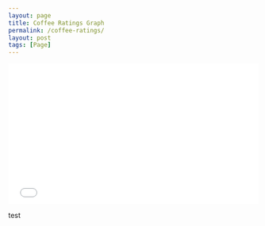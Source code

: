 ```yaml
---
layout: page
title: Coffee Ratings Graph
permalink: /coffee-ratings/
layout: post
tags: [Page]
---
```


<div class="container">
  <iframe class="responsive-iframe" src="//plotly.com/~abmyii/1.embed" frameborder="0" scrolling="no"></iframe>
</div> 

<div>
<p>test</p>
</div>


<style>
.container {
  position: relative;
  overflow: hidden;
  width: 100%;
  padding-top: 56.25%; /* 16:9 Aspect Ratio (divide 9 by 16 = 0.5625) */
}

/* Then style the iframe to fit in the container div with full height and width */
.responsive-iframe {
  position: absolute;
  top: 0;
  left: 0;
  bottom: 0;
  right: 0;
  width: 100%;
  height: 100%;
}
</style>
